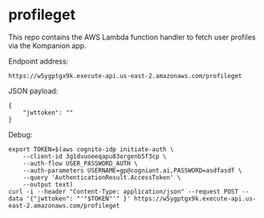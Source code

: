 # profileget

This repo contains the AWS Lambda function handler to fetch user profiles via the Kompanion app.

Endpoint address:

```
https://w5ygptgx9k.execute-api.us-east-2.amazonaws.com/profileget
```

JSON payload:

```
{
    "jwttoken": ""
}
```

Debug:

```
export TOKEN=$(aws cognito-idp initiate-auth \
    --client-id 3g1dvuoeeqapu83orgenb5f3cp \
    --auth-flow USER_PASSWORD_AUTH \
    --auth-parameters USERNAME=gp@cogniant.ai,PASSWORD=asdfasdf \
    --query 'AuthenticationResult.AccessToken' \
    --output text)
curl -i --header "Content-Type: application/json" --request POST --data '{"jwttoken": "'"$TOKEN"'" }' https://w5ygptgx9k.execute-api.us-east-2.amazonaws.com/profileget
```
